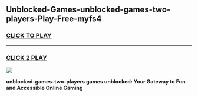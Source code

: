 
## Unblocked-Games-unblocked-games-two-players-Play-Free-myfs4
<h3>
<a href="https://premium76.site?title=unblocked-games-two-players&ref=24M">CLICK TO PLAY</a></h3>
<hr>

<h3>
<a href="https://premium76.site?title=unblocked-games-two-players&ref=24M">CLICK 2 PLAY</a>
  
</h3>

<a href="https://premium76.site?title=unblocked-games-two-players&ref=24M"><img src="https://clearcache.store/games.png"></a>


**unblocked-games-two-players games unblocked: Your Gateway to Fun and Accessible Online Gaming**
